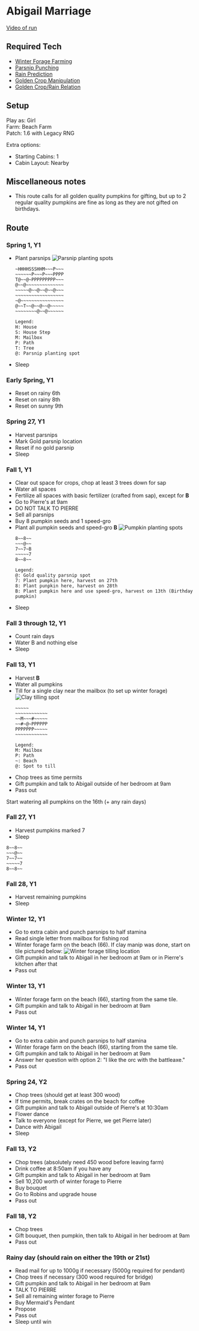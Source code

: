 # Abigail Marriage 

[Video of run](https://www.youtube.com/watch?v=RerzL9MfVbo)


## Required Tech
- [Winter Forage Farming](../../tech/winter_forage_farming.md)
- [Parsnip Punching](../../tech/parsnip_punching.md)
- [Rain Prediction](../../tech/rain_prediction.md)
- [Golden Crop Manipulation](../../tech/golden_crop_manipulation.md)
- [Golden Crop/Rain Relation](../../tech/golden_crop_rain_relation.md)

## Setup

Play as: Girl  
Farm: Beach Farm  
Patch: 1.6 with Legacy RNG  

Extra options:
- Starting Cabins: 1
- Cabin Layout: Nearby

## Miscellaneous notes

- This route calls for all golden quality pumpkins for gifting, but up to 2 regular quality pumpkins are fine as long as they are not gifted on birthdays.

## Route

### Spring 1, Y1
- Plant parsnips
  ![Parsnip planting spots](../../img/abigail_crop_manip_parsnips.png)
  ```
  ~HHHHSSSHHM~~~P~~~
  ~~~~~~P~~~P~~~PPPP
  T@~~@~PPPPPPPPP~~~
  @~~@~~~~~~~~~~~~~~
  ~~~~~@~~@~~@~~@~~~
  ~~~~~~~~~~~~~~~~~~
  ~@~~~~~~~~~~~~~~~~
  @~~T~~@~~@~~@~~~~~
  ~~~~~~~~@~~@~~~~~~
  
  Legend:
  H: House
  S: House Step
  M: Mailbox
  P: Path
  T: Tree
  @: Parsnip planting spot
  ```
- Sleep

### Early Spring, Y1
- Reset on rainy 6th
- Reset on rainy 8th
- Reset on sunny 9th

### Spring 27, Y1
- Harvest parsnips
- Mark Gold parsnip location
- Reset if no gold parsnip
- Sleep

### Fall 1, Y1
- Clear out space for crops, chop at least 3 trees down for sap
- Water all spaces
- Fertilize all spaces with basic fertilizer (crafted from sap), except for **B**
- Go to Pierre's at 9am
- DO NOT TALK TO PIERRE
- Sell all parsnips
- Buy 8 pumpkin seeds and 1 speed-gro
- Plant all pumpkin seeds and speed-gro **B**
  ![Pumpkin planting spots](../../img/abigail_crop_manip_pumpkins.png)
  ```
  8~~8~~
  ~~~@~~
  7~~7~B
  ~~~~~7
  8~~8~~
  
  Legend:  
  @: Gold quality parsnip spot  
  7: Plant pumpkin here, harvest on 27th  
  8: Plant punpkin here, harvest on 28th  
  B: Plant pumpkin here and use speed-gro, harvest on 13th (Birthday pumpkin)
  ```
- Sleep

### Fall 3 through 12, Y1
- Count rain days
- Water B and nothing else
- Sleep

### Fall 13, Y1
- Harvest **B**
- Water all pumpkins
- Till for a single clay near the mailbox (to set up winter forage) 
  ![Clay tilling spot](../../img/abigail_winter_forage_manip_1.png)
  ```
  ~~~~~
  ~~~~~~~~~~~~
  ~~M~~~#~~~~~
  ~~#~@~PPPPPP
  PPPPPPP~~~~~
  ~~~~~~~~~~~~

  Legend:
  M: Mailbox
  P: Path
  ~: Beach
  @: Spot to till
  ```
- Chop trees as time permits
- Gift pumpkin and talk to Abigail outside of her bedroom at 9am
- Pass out

Start watering all pumpkins on the 16th (+ any rain days)

### Fall 27, Y1
- Harvest pumpkins marked 7
- Sleep
```
8~~8~~
~~~@~~
7~~7~~
~~~~~7
8~~8~~
```

### Fall 28, Y1
- Harvest remaining pumpkins
- Sleep

### Winter 12, Y1
- Go to extra cabin and punch parsnips to half stamina
- Read single letter from mailbox for fishing rod
- Winter forage farm on the beach (66). If clay manip was done, start on tile pictured below:
  ![Winter forage tilling location](../../img/abigail_winter_forage_manip_2.png)
- Gift pumpkin and talk to Abigail in her bedroom at 9am or in Pierre's kitchen after that
- Pass out

### Winter 13, Y1
- Winter forage farm on the beach (66), starting from the same tile.
- Gift pumpkin and talk to Abigail in her bedroom at 9am 
- Pass out

### Winter 14, Y1
- Go to extra cabin and punch parsnips to half stamina
- Winter forage farm on the beach (66), starting from the same tile.
- Gift pumpkin and talk to Abigail in her bedroom at 9am 
- Answer her question with option 2: "I like the orc with the battleaxe."
- Pass out

### Spring 24, Y2
- Chop trees (should get at least 300 wood)
- If time permits, break crates on the beach for coffee
- Gift pumpkin and talk to Abigail outside of Pierre's at 10:30am 
- Flower dance
- Talk to everyone (except for Pierre, we get Pierre later)
- Dance with Abigail
- Sleep

### Fall 13, Y2
- Chop trees (absolutely need 450 wood before leaving farm)
- Drink coffee at 8:50am if you have any
- Gift pumpkin and talk to Abigail in her bedroom at 9am
- Sell 10,200 worth of winter forage to Pierre
- Buy bouquet
- Go to Robins and upgrade house
- Pass out

### Fall 18, Y2
- Chop trees
- Gift bouquet, then pumpkin, then talk to Abigail in her bedroom at 9am
- Pass out

### Rainy day (should rain on either the 19th or 21st)
- Read mail for up to 1000g if necessary (5000g required for pendant)
- Chop trees if necessary (300 wood required for bridge)
- Gift pumpkin and talk to Abigail in her bedroom at 9am 
- TALK TO PIERRE
- Sell all remaining winter forage to Pierre
- Buy Mermaid's Pendant
- Propose
- Pass out 
- Sleep until win
